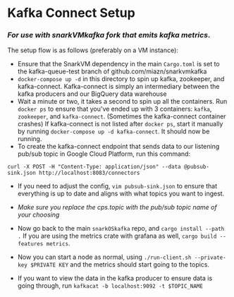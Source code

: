 
# Kafka Connect Setup

### *For use with snarkVMkafka fork that emits kafka metrics*.


The setup flow is as follows (preferably on a VM instance):
* Ensure that the SnarkVM dependency in the main `Cargo.toml` is set to the kafka-queue-test branch of github.com/miazn/snarkvmkafka
* `docker-compose up -d` in this directory to spin up kafka, zookeeper, and kafka-connect. Kafka-connect is simply an intermediary between the kafka producers and our BigQuery data warehouse
* Wait a minute or two, it takes a second to spin up all the containers. Run `docker ps` to ensure that you've ended up with 3 containers: `kafka`, `zookeeper`, and `kafka-connect`. (Sometimes the kafka-connect container crashes) If kafka-connect is not listed after `docker ps`, start it manually by running `docker-compose up -d kafka-connect`. It should now be running.
* To create the kafka-connect endpoint that sends data to our listening pub/sub topic in Google Cloud Platform, run this command:
```
curl -X POST -H "Content-Type: application/json" --data @pubsub-sink.json http://localhost:8083/connectors
```
* If you need to adjust the config, `vim pubsub-sink.json` to ensure that everything is up to date and aligns with what topics you want to ingest. 

* _Make sure you replace the cps.topic with the pub/sub topic name of your choosing_

* Now go back to the main `snarkOSkafka` repo, and `cargo install --path .` If you are using the metrics crate with grafana as well, `cargo build --features metrics`. 

* Now you can start a node as normal, using `./run-client.sh --private-key $PRIVATE KEY` and the metrics should start going to the topics.
* If you want to view the data in the kafka producer to ensure data is going through, run `kafkacat -b localhost:9092 -t $TOPIC_NAME`






